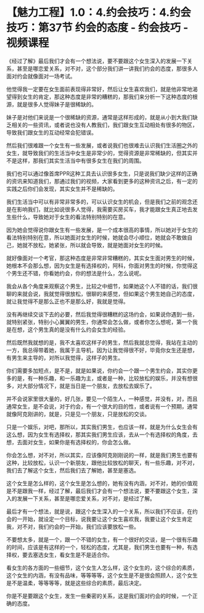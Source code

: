 # 【魅力工程】1.0：4.约会技巧：4.约会技巧：第37节 约会的态度 - 约会技巧 - 视频课程

《经过了解》最后我们才会有一个想法说，要不要跟这个女生深入的发展一下关系，甚至是哪恋爱关系，对不对，这个部分我们讲一讲我们约会的态度，那很多人面对约会就像面对一场考试。

他觉得我一定要在女生面前表现得非常好，然后让女生喜欢我们，就是他非常地渴望得到女生的肯定，那这种态度是非常的糟糕的，那我们来分析一下这种态度的根源，就是很多人觉得妹子是很稀缺的。

妹子是对他们来说是一个很稀缺的资源，通常是这样形成的，就是从小到大我们缺乏相关的一些资讯，或者说也没有人教我们，我们跟女生互动相处有很多的物区，导致我们跟女生的互动经常会犯错误。

然后我们很难跟一个女生有一些发展，或者说我们也很难去认识我们生活圈之外的女生，就导致我们的生活当中女生是非常少的，觉得资源是非常稀缺的，但其实并不是这样，那我们其实生活当中有很多女生在我们的周围。

我们也可以通过像首席PPR这种工具去认识很多女生，只是说我们缺少这样的正确的资讯来知道我们，那通过我们的视频，大家看到更多的这种资讯之后，有一定的实践之后你们会发现，其实女生并不是稀缺的。

我们生活当中可以有非常非常多的，可以认识女生的机会，但是我们之前的观念还是在影响我们，就比如说很多人觉得，我需要买房买车，我才能跟女生真正地去发生些什么，导致她对于女生的看法特别特别的在意。

因为她会觉得说你跟女生有一些发展，是一个成本很高的事情，所以她对于女生的看法特别特别在意，所以她面对女生的时候，她就会尽小顺位，她就会不敢做自己，她就不放松，她紧张，所以就会导致，就是她面对女生的时候。

就好像面对一个考官，那这种态度是非常非常糟糕的，其实女生面对男生的时候，她根本不会那么想，因为女生是有选择权的，阿科，你面对男生的时候，你觉得这个男生还不错，你看她约会，你的想法是什么，怎么说呢。

我会从各个角度来观察这个男生，比较之中细节，如果她这个人不错的话，我们很聊的来就会说，我就觉得很放松，很聊的来感觉，但如果这个男生她自己的态度，就让我觉得不是那么正也不是那么好，我就是觉得。

没有再继续交谈下去的必要，然后我觉得很糟糕的这场约会，如果说你遇到一些，就特别紧张，特别小心翼翼的男生，你通常会怎么做，或者你怎么想呢，第一个我是在想，这个男生真的是没有什么约会女生的经验。

然后既然我就想的是，我不太喜欢这样子的男生，然后我就总觉得，我站在主动的一方，我总得带着她，我属于主导机，因为让我觉得很不好，毕竟你女生还是想，有男生来主导的，对所以我觉得，这样子的男生。

你们需要多加短点，是不是，就是如果说，你约会一个跟一个男生约会，其实你更多的是，有一种乐趣，和一乐趣为主，或者是一种，比较放松的娱乐，并没有想很多，对大部分情况下，就是当日是一个朋友，去放松去娱乐了。

并不会说家里很大量的，好几张，要见一个陌生人，一种感觉，并没有，对，而且通常女生，是不会说，对于约会，有一个很大的目的性，或者说有一个预期，通常就像阿克刚讲的，就是，只是见一个朋友，只是放松的交谈。

只是一个娱乐，对吧，那所以，其实我们男生，也应该一样，就是为什么女生会有这么想，因为女生有选择权，那其实我们男生应该，去从一个有选择权的角度，去想，去面对女生，如果你是有选择权的，你会怎么做。

你会怎么想，对不对，所以其实，应该像阿克刚刚说的一样，就是我们男生也要有这种，比较放松，认识一个新朋友，跟他比较放松的聊天，有一些乐趣，对不对，我们去了解这个女生，然后我们去了解她，甚至是塞选。

这个女生是怎么样的，这个女生是怎么想的，她有没有内涵，对不对，她的价值观是不是跟我一样，经过了解，最后我们才会有一个想法说，要不要跟这个女生，深入的发展一下关系，甚至是哪恋爱关系，对不对，是经过了解。

最后才有一个想法，就是说，跟这个女生深入的一个关系，所以我们不应该，在约会的一开始，就设定一个目标，说我要让这个女生喜欢我，我要让这个女生肯定我，对不对，我们约会的一开始，我们应该要放松一些。

不要想太多，就是一个，跟一个不错的女生，有一个很好的交谈，是一个很有乐趣的时间，应该是有这样的一个，轻松的态度，尤其是，我们男生也要有一种，有选择权，要去塞选女生，看女生是不是适合你。

看女生的各方面的一些细节，这个女生人怎么样，这个女生的，这个综合的素质，这个女生的内涵，有没有品味，等等等等，这个女生是不是很会照顾人，这个女生是不是温柔，等等等等，就是这些综合的素质，最后决定。

你是不是要跟这个女生，发生一些秦密的关系，这是我们面对约会的时候，一个正确的态度。